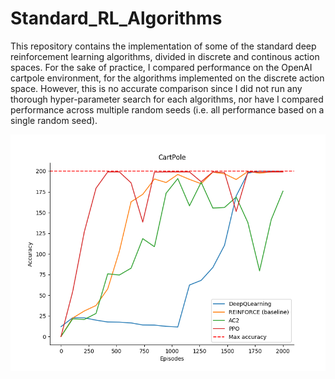 # Standard_RL_Algorithms

This repository contains the implementation of some of the standard deep reinforcement learning algorithms, divided in discrete and continous action spaces. For the sake of practice, I compared performance on the OpenAI cartpole environment, for the algorithms implemented on the discrete action space. However, this is no accurate comparison since I did not run any thorough hyper-parameter search for each algorithms, nor have I compared performance across multiple random seeds (i.e. all performance based on a single random seed). 


![This is an image](/DiscreteAction/Images/CartPole_Comparison.png)
